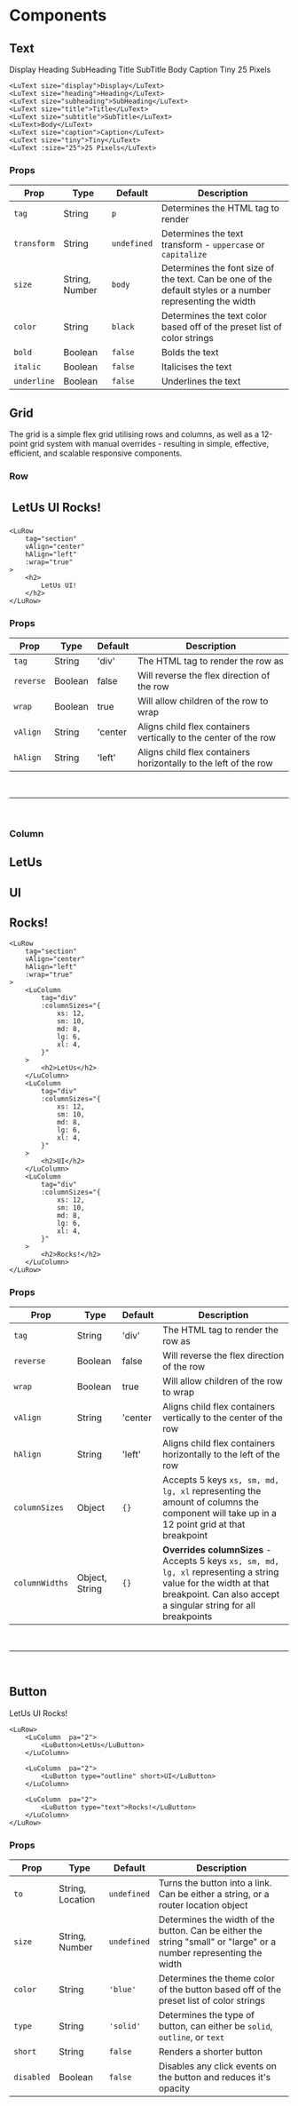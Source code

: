 # Components

## Text

<LuText size="display">Display</LuText>
<LuText size="heading">Heading</LuText>
<LuText size="subheading">SubHeading</LuText>
<LuText size="title">Title</LuText>
<LuText size="subtitle">SubTitle</LuText>
<LuText>Body</LuText>
<LuText size="caption">Caption</LuText>
<LuText size="tiny">Tiny</LuText>
<LuText :size="25">25 Pixels</LuText>

```vue
<LuText size="display">Display</LuText>
<LuText size="heading">Heading</LuText>
<LuText size="subheading">SubHeading</LuText>
<LuText size="title">Title</LuText>
<LuText size="subtitle">SubTitle</LuText>
<LuText>Body</LuText>
<LuText size="caption">Caption</LuText>
<LuText size="tiny">Tiny</LuText>
<LuText :size="25">25 Pixels</LuText>
```

<h3>Props</h3>

| Prop             | Type     | Default      | Description
|------------------|----------|--------------|---------------
| `tag`            | String   | `p`          | Determines the HTML tag to render
| `transform`      | String   | `undefined`  | Determines the text transform - `uppercase` or `capitalize`
| `size`           | String, Number   | `body`      | Determines the font size of the text. Can be one of the default styles or a number representing the width
| `color`          | String           | `black`     | Determines the text color based off of the preset list of color strings
| `bold`           | Boolean          | `false`     | Bolds the text
| `italic`         | Boolean          | `false`     | Italicises the text
| `underline`      | Boolean          | `false`     | Underlines the text

## Grid

The grid is a simple flex grid utilising rows and columns, as well as a 12-point grid system with manual overrides -
resulting in simple, effective, efficient, and scalable responsive components.

### Row

<ClientOnly>
<LuRow 
    tag="section"
    vAlign="center"
    hAlign="center"
    :wrap="true"
>
<h2 style="padding:5px;">
    LetUs UI Rocks!
</h2>
</LuRow>
</ClientOnly>

```vue
<LuRow 
    tag="section"
    vAlign="center"
    hAlign="left"
    :wrap="true"
>
    <h2>
        LetUs UI!
    </h2>
</LuRow>
```

<h3>Props</h3>

| Prop             | Type     | Default      | Description
|------------------|----------|--------------|---------------
| `tag`            | String   | 'div'        | The HTML tag to render the row as
| `reverse`        | Boolean  | false        | Will reverse the flex direction of the row
| `wrap`           | Boolean  | true         | Will allow children of the row to wrap
| `vAlign`         | String   | 'center      | Aligns child flex containers vertically to the center of the row
| `hAlign`         | String   | 'left'       | Aligns child flex containers horizontally to the left of the row

<br>
<hr>
<br>

### Column

<ClientOnly>
<LuRow 
    tag="section"
    vAlign="center"
    hAlign="center"
    :wrap="true"
>
<LuColumn 
    tag="div"
    hAlign="center"
    :columnSizes="{
        xs: 12,
        sm: 10,
        md: 8,
        lg: 6,
        xl: 4,
    }"
>
<h2>LetUs</h2>
</LuColumn>
<LuColumn 
    tag="div"
    hAlign="center"
    :columnSizes="{
        xs: 12,
        sm: 10,
        md: 8,
        lg: 6,
        xl: 4,
    }"
>
<h2>UI</h2>
</LuColumn>
<LuColumn 
    tag="div"
    hAlign="center"
    :columnSizes="{
        xs: 12,
        sm: 10,
        md: 8,
        lg: 6,
        xl: 4,
    }"
>
<h2>Rocks!</h2>
</LuColumn>
</LuRow>
</ClientOnly>

```vue
<LuRow 
    tag="section"
    vAlign="center"
    hAlign="left"
    :wrap="true"
>
    <LuColumn 
        tag="div"
        :columnSizes="{
            xs: 12,
            sm: 10,
            md: 8,
            lg: 6,
            xl: 4,
        }"
    >
        <h2>LetUs</h2>
    </LuColumn>
    <LuColumn 
        tag="div"
        :columnSizes="{
            xs: 12,
            sm: 10,
            md: 8,
            lg: 6,
            xl: 4,
        }"
    >
        <h2>UI</h2>
    </LuColumn>
    <LuColumn 
        tag="div"
        :columnSizes="{
            xs: 12,
            sm: 10,
            md: 8,
            lg: 6,
            xl: 4,
        }"
    >
        <h2>Rocks!</h2>
    </LuColumn>
</LuRow>
```

<h3>Props</h3>

| Prop             | Type     | Default      | Description
|------------------|----------|--------------|---------------
| `tag`            | String   | 'div'        | The HTML tag to render the row as
| `reverse`        | Boolean  | false        | Will reverse the flex direction of the row
| `wrap`           | Boolean  | true         | Will allow children of the row to wrap
| `vAlign`         | String   | 'center      | Aligns child flex containers vertically to the center of the row
| `hAlign`         | String   | 'left'       | Aligns child flex containers horizontally to the left of the row
| `columnSizes`    | Object   | `{}`         | Accepts 5 keys `xs, sm, md, lg, xl` representing the amount of columns the component will take up in a 12 point grid at that breakpoint
| `columnWidths`   | Object, String  | `{}`  | **Overrides columnSizes** - Accepts 5 keys `xs, sm, md, lg, xl` representing a string value for the width at that breakpoint. Can also accept a singular string for all breakpoints

<br>
<hr>
<br>

## Button

<ClientOnly>
<LuRow>
<LuColumn pa="2">
<LuButton>LetUs</LuButton>
</LuColumn>

<LuColumn pa="2">
<LuButton type="outline" short>UI</LuButton>
</LuColumn>

<LuColumn pa="2">
<LuButton type="text">Rocks!</LuButton>
</LuColumn>
</LuRow>
</ClientOnly>

```vue
<LuRow>
    <LuColumn  pa="2">
        <LuButton>LetUs</LuButton>
    </LuColumn>
    
    <LuColumn  pa="2">
        <LuButton type="outline" short>UI</LuButton>
    </LuColumn>

    <LuColumn  pa="2">
        <LuButton type="text">Rocks!</LuButton>
    </LuColumn>
</LuRow>
```

<h3>Props</h3>

| Prop             | Type     | Default      | Description
|------------------|----------|--------------|---------------
| `to`             | String, Location | `undefined` | Turns the button into a link. Can be either a string, or a router location object
| `size`           | String, Number   | `undefined` | Determines the width of the button. Can be either the string "small" or "large" or a number representing the width
| `color`          | String           | `'blue'`    | Determines the theme color of the button based off of the preset list of color strings
| `type`           | String           | `'solid'`   | Determines the type of button, can either be `solid`, `outline`, or `text`
| `short`          | String           | `false`    | Renders a shorter button
| `disabled`       | Boolean          | `false`     | Disables any click events on the button and reduces it's opacity

